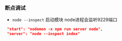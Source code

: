 ### 断点调试

- ```node --inspect``` 启动模块 node进程会监听9229端口

```json
 "start": "nodemon -x npm run server node",
 "server": "node --inspect index"
```
